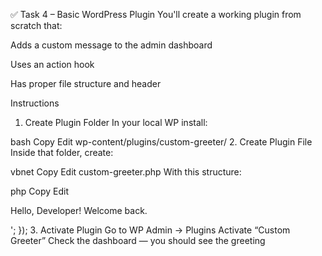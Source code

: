 ✅ Task 4 – Basic WordPress Plugin
You'll create a working plugin from scratch that:

Adds a custom message to the admin dashboard

Uses an action hook

Has proper file structure and header

Instructions

1. Create Plugin Folder
   In your local WP install:

bash
Copy
Edit
wp-content/plugins/custom-greeter/ 2. Create Plugin File
Inside that folder, create:

vbnet
Copy
Edit
custom-greeter.php
With this structure:

php
Copy
Edit

<?php
/*
Plugin Name: Custom Greeter
Description: Shows a greeting on the admin dashboard.
Version: 1.0
Author: You
*/

add_action('admin_notices', function () {
    echo '<div class="notice notice-success is-dismissible"><p>Hello, Developer! Welcome back.</p></div>';
});
3. Activate Plugin
Go to WP Admin → Plugins

Activate “Custom Greeter”

Check the dashboard — you should see the greeting
